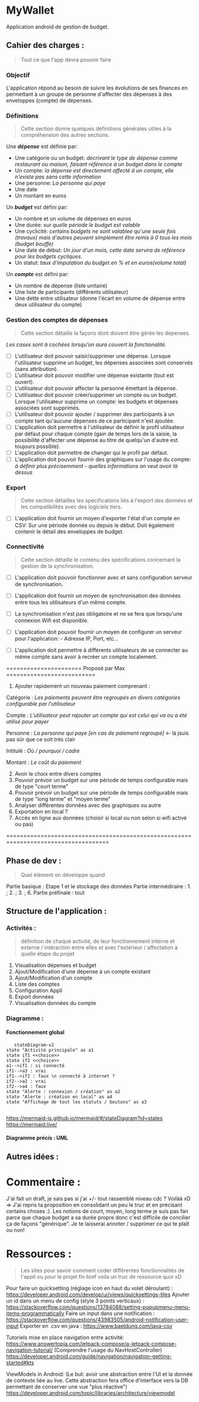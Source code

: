 # MyWallet

Application android de gestion de budget.

## Cahier des charges :
> Tout ce que l'app devra pouvoir faire

### Objectif
L'application répond au besoin de suivre les évolutions de ses finances en permettant à un groupe de personne d'affecter des dépenses à des enveloppes (compte) de dépenses.

### Définitions
> Cette section donne quelques définitions générales utiles à la compréhension des autres sections.

 Une *__dépense__* est définie par:
 - Une catégorie ou un budget: *décrivant le type de dépense comme restaurant ou maison, faisant référence à un budget dans le compte*
 - Un compte: *la dépense est directement affecté à un compte, elle n'existe pas sans cette information*
 - Une personne: *La personne qui paye*
 - Une date
 - Un montant en euros


 Un *__budget__* est défini par:
 - Un nombre et un volume de dépenses en euros
 - Une durée: *sur quelle période le budget est valable*
 - Une cyclicité: *certains budgets ne sont valablee qu'une seule fois (travaux) mais d'autres peuvent simplement être remis à 0 tous les mois (budget bouffe)*
 - Une date de début: *Un jour d'un mois, cette date servira de référence pour les budgets cycliques.*
 - Un statut: *taux d'imputation du budget en % et en euros(volume total)*


 Un *__compte__* est défini par:
 - Un nombre de dépense (liste unitaire)
 - Une liste de participants (différents utilisateur)
 - Une dette entre utilisateur (donne l'écart en volume de dépense entre deux utilisateur du compte)


### Gestion des comptes de dépenses
> Cette section détaille la façons dont doivent être gérée les dépenses.

*Les cases sont à cochées lorsqu'on aura couvert la fonctionalité.*
- [ ] L'utilisateur doit pouvoir saisir/supprimer une dépense.
      Lorsque l'utilisateur supprime un budget, les dépenses associées sont conservés (sans attribution).
- [ ] L'utilisateur doit pouvoir modifier une dépense existante (tout est ouvert).
- [ ] L'utilisateur doit pouvoir affecter la personne émettant la dépense.
- [ ] L'utilisateur doit pouvoir créer/supprimer un compte ou un budget.
      Lorsque l'utilisateur supprime un compte: les budgets et dépenses associées sont supprimés.
- [ ] L'utilisateur doit pouvoir ajouter / supprimer des participants à un compte tant qu'aucune dépenses de ce participant n'est ajoutée.
- [ ] L'application doit permettre à l'utilisateur de définir le profil utilisateur par défaut pour chaque compte (gain de temps lors de la saisie, la possibilité d'affecter une dépense au titre de quelqu'un d'autre est toujours possible).
- [ ] L'application doit permettre de changer qui le profil par défaut.
- [ ] L'application doit pouvoir fournir des graphiques sur l'usage du compte:
      *à définir plus précisemment - quelles informations on veut avoir là dessus*

### Export
> Cette section détailles les spécifications liés à l'export des données et les compatibilités avec des logiciels tiers.

- [ ] L'application doit fournir un moyen d'exporter l'état d'un compte en CSV:
      Sur une période donnée ou depuis le début.
      Doit également contenir le détail des enveloppes de budget.


### Connectivité
> Cette section détaille le contenu des spécifications concernant la gestion de la synchronisation.

- [ ] L'application doit pouvoir fonctionner avec et sans configuration serveur de synchronisation.
- [ ] L'application doit fournir un moyen de synchronisation des données entre tous les utilisateurs d'un même compte.
- [ ] La synchronisation n'est pas obligatoire et ne se fera que lorsqu'une connexion Wifi est disponible.
- [ ] L'application doit pouvoir fournir un moyen de configurer un serveur pour l'application:
      - Adresse IP, Port, etc...
- [ ] L'application doit permettre à différents utilisateurs de se connecter au même compte sans avoir à recréer un compte localement.



====================== Proposé par Max ==========================

1. Ajouter rapidement un nouveau paiement comprenant :
  
  
  
  Catégorie : *Les paiements peuvent être regroupés en divers catégories configurable par l'utilisateur*
  
  Compte : *L'utilisateur peut rajouter un compte qui est celui qui va ou a été utilisé pour payer*
  
  Personne : *La personne qui paye [en cas de paiement regroupé]* <- là jsuis pas sûr que ce soit très clair
  
  Intitulé : *Où / pourquoi / cadre*
  
  Montant : *Le coût du paiement*
  
  
2. Avoir le choix entre divers comptes
3. Pouvoir prévoir un budget sur une période de temps configurable mais de type "court terme"
4. Pouvoir prévoir un budget sur une période de temps configurable mais de type "long terme" et "moyen terme"
5. Analyser différentes données avec des graphiques ou autre
6. Exportation en local ?
7. Accès en ligne aux données (choisir si local ou non selon si wifi activé ou pas)

====================================================================================

## Phase de dev :
> Quel élément on développe quand

Partie basique : Etape 1 et le stockage des données
Partie intermédiraire : 1. ; 2. ; 3. ; 6.
Partie préfinale : tout


## Structure de l'application :

### Activités :
> définition de chaque activité, de leur fonctionnement interne et externe / intéraction entre elles et avec l'extérieur / affectation à quelle étape du projet

1. Visualisation dépenses et budget
2. Ajout/Modification d'une dépense à un compte existant
3. Ajout/Modification d'un compte
4. Liste des comptes
5. Configuration Appli
6. Export données
7. Visualisation données du compte

### Diagramme :

#### Fonctionnement global

```mermaid
   stateDiagram-v2
state "Activité principale" as a1
state if1 <<choice>>
state if2 <<choice>>
a1-->if1 : si connecté
if1-->a3 : vrai
if1-->if2 : faux \n connecté à internet ?
if2-->a2 : vrai
if2-->a4 : faux
state "Alerte : connexion / création" as a2
state "Alerte : création en local" as a4
state "Affichage de tout les statuts / boutons" as a3   
   
```


https://mermaid-js.github.io/mermaid/#/stateDiagram?id=states
https://mermaid.live/


#### Diagramme précis : UML

## Autres idées :

# Commentaire :

J'ai fait un draft, je sais pas si j'ai +/- tout rassemblé niveau cdc ?
Voilàà xD
=> J'ai repris ta proposition en consolidant un peu le truc et en précisant certains choses :). Les notions de court, moyen, long terme je suis pas fan parce que chaque budget a sa durée propre donc c'est difficile de concilier ça de façons "générique". Je te laisserai annoter / supprimer ce qui te plaît ou non!

# Ressources :
> Les sites pour savoir comment coder différentes fonctionnalités de l'appli ou pour le projet fin bref voila un truc de ressource quoi xD


Pour faire un quicksetting (réglage icon en haut du volet déroulant) : https://developer.android.com/develop/ui/views/quicksettings-tiles
Ajouter un id dans un menu de config (style 3 points verticaux) : https://stackoverflow.com/questions/13784088/setting-popupmenu-menu-items-programmatically
Faire un input dans une notification : https://stackoverflow.com/questions/43983505/android-notification-user-input
Exporter en .csv en java : https://www.baeldung.com/java-csv

Tutoriels mise en place navigation entre activité: 
 https://www.answertopia.com/jetpack-compose/a-jetpack-compose-navigation-tutorial/ (Comprendre l'usage du NavHostController)
 https://developer.android.com/guide/navigation/navigation-getting-started#kts

ViewModels in Android:
(Le but: avoir une abstraction entre l'UI et la donnée de contexte liée au live. Cette abstraction fera office d'interface vers la DB permettant de conserver une vue "plus réactive")
 https://developer.android.com/topic/libraries/architecture/viewmodel
 
